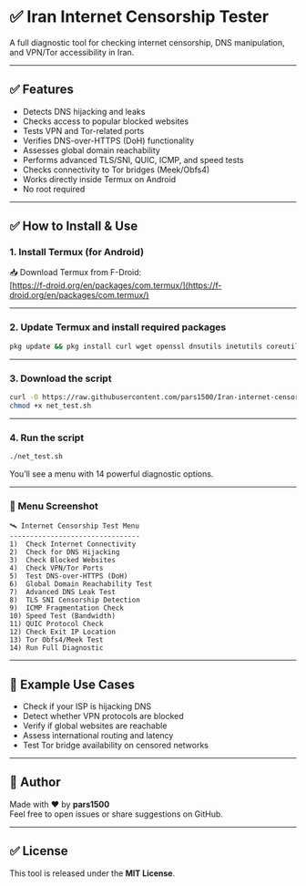 # ✅ Iran Internet Censorship Tester

A full diagnostic tool for checking internet censorship, DNS manipulation, and VPN/Tor accessibility in Iran.

---

## ✅ Features

- Detects DNS hijacking and leaks  
- Checks access to popular blocked websites  
- Tests VPN and Tor-related ports  
- Verifies DNS-over-HTTPS (DoH) functionality  
- Assesses global domain reachability  
- Performs advanced TLS/SNI, QUIC, ICMP, and speed tests  
- Checks connectivity to Tor bridges (Meek/Obfs4)  
- Works directly inside Termux on Android  
- No root required  

---

## ✅ How to Install & Use

### 1. Install Termux (for Android)

📥 Download Termux from F-Droid:  
[https://f-droid.org/en/packages/com.termux/](https://f-droid.org/en/packages/com.termux/)

---

### 2. Update Termux and install required packages

```bash
pkg update && pkg install curl wget openssl dnsutils inetutils coreutils -y
```

---

### 3. Download the script

```bash
curl -O https://raw.githubusercontent.com/pars1500/Iran-internet-censorship-tester/main/net_test.sh
chmod +x net_test.sh
```

---

### 4. Run the script

```bash
./net_test.sh
```

You’ll see a menu with 14 powerful diagnostic options.

---

### 📸 Menu Screenshot

```
🛰️ Internet Censorship Test Menu
--------------------------------
1)  Check Internet Connectivity
2)  Check for DNS Hijacking
3)  Check Blocked Websites
4)  Check VPN/Tor Ports
5)  Test DNS-over-HTTPS (DoH)
6)  Global Domain Reachability Test
7)  Advanced DNS Leak Test
8)  TLS SNI Censorship Detection
9)  ICMP Fragmentation Check
10) Speed Test (Bandwidth)
11) QUIC Protocol Check
12) Check Exit IP Location
13) Tor Obfs4/Meek Test
14) Run Full Diagnostic
```

---

## 🔐 Example Use Cases

- Check if your ISP is hijacking DNS  
- Detect whether VPN protocols are blocked  
- Verify if global websites are reachable  
- Assess international routing and latency  
- Test Tor bridge availability on censored networks  

---

## 👤 Author

Made with ❤️ by **pars1500**  
Feel free to open issues or share suggestions on GitHub.

---

## ✅ License

This tool is released under the **MIT License**.

